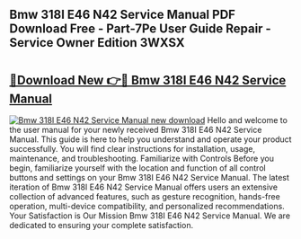 ## Bmw 318I E46 N42 Service Manual PDF Download Free - Part-7Pe User Guide Repair - Service Owner Edition 3WXSX

# <h2><a href="http://bc71436.oget.top/?id=Bmw+318I+E46+N42+Service+Manual">🔗Download New 👉🔴 Bmw 318I E46 N42 Service Manual</a></h2>

[![Bmw 318I E46 N42 Service Manual new download](https://i.imgur.com/5g1atiW.png)](http://bc71436.oget.top/?id=Bmw+318I+E46+N42+Service+Manual)
Hello and welcome to the user manual for your newly received Bmw 318I E46 N42 Service Manual. This guide is here to help you understand and operate your product successfully. You will find clear instructions for installation, usage, maintenance, and troubleshooting. Familiarize with Controls Before you begin, familiarize yourself with the location and function of all control buttons and settings on your Bmw 318I E46 N42 Service Manual. The latest iteration of Bmw 318I E46 N42 Service Manual offers users an extensive collection of advanced features, such as gesture recognition, hands-free operation, multi-device compatibility, and personalized recommendations. Your Satisfaction is Our Mission Bmw 318I E46 N42 Service Manual. We are dedicated to ensuring your complete satisfaction.
